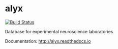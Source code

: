 # alyx

[![Build Status](https://travis-ci.org/cortex-lab/alyx.svg?branch=master)](https://travis-ci.org/cortex-lab/alyx)

Database for experimental neuroscience laboratories

Documentation: http://alyx.readthedocs.io
